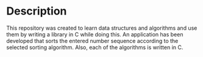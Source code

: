 # Description

This repository was created to learn data structures and algorithms and use them by writing a library in C while doing this. An application has been developed that sorts the entered number sequence according to the selected sorting algorithm. Also, each of the algorithms is written in C.
